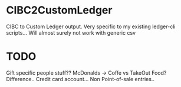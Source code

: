 CIBC2CustomLedger
=================

CIBC to Custom Ledger output. Very specific to my existing ledger-cli scripts... Will almost surely not work with generic csv

TODO
===============
Gift specific people stuff??
McDonalds -> Coffe vs TakeOut Food? Difference..
Credit card account...
Non Point-of-sale entries..
